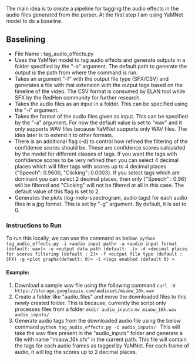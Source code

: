 The main idea is to create a pipeline for tagging the audio effects in the audio files generated from the parser. 
At the first step I am using YaMNet model to do a baseline.

## Baselining
  - File Name : tag_audio_effects.py 
  - Uses the YaMNet model to tag audio effects and generate outputs in a folder specified by the "-o" argument. 
The default path to generate the output is the path from where the command is run.
  - Takes an argument "-f" with the output file type (SFX/CSV) and generates a file with that extension 
with the output tags based on the timeline of the video. The CSV format is consumed by ELAN tool while SFX by the 
RedHen community for further research. 
  - Takes the audio files as an input in a folder. This can be specified using the "-i" argument.
  - Takes the format of the audio files given as input. This can be specified by the "-a" argument. 
For now the default value is set to "wav" and it only supports WAV files because YaMNet supports only WAV files. 
The idea later is to extend it to other formats.
  - There is an additional flag (-d) to control how refined the filtering of the confidence scores should be. These are confidence scores 
calculated by the model for different classes of tags. If you want the tags with confidence scores to be very refined then you can select 4 
decimal places which will filter tags with scores up to 4 decimal places {"Speech": 0.9600, 
"Clicking": 0.0003}. If you select tags which are dominant you can select 2 decimal places, then only {"Speech" : 0.96} will be 
filtered and "Clicking" will not be filtered at all in this case. The default value of this flag is set to 2.
  - Generates the plots (log-melo-spectrogram, audio tags) for each audio files in a jpg format. This is set by "-g" argument.
By default, it is set to 0.
  

  ### Instructions to Run 
  To run this locally, we can use the command as below.
  ```python tag_audio_effects.py -i <audio input path> -a <audio input format (default: wav)> -o <output data path (default: .)> -d <decimal places for scores filtering (default : 2)> -f <output file type (default : SFX) -g <plot graphs(default: 0)> -l <logs enabled (default 0) >```

  #### Example: 
  1. Download a sample wav file using the following command
    ```curl -O https://storage.googleapis.com/audioset/miaow_16k.wav```
  2. Create a folder like "audio_files" and move the downloaded files to this newly created folder. This is because, 
currently the script only processes files from a folder
    ```mkdir audio_inputs```
    ```mv miaow_16k.wav audio_inputs/```
  3. Generate audio tags from the downloaded audio file using the below command 
    ```python tag_audio_effects.py -i audio_inputs/ ```
This will take the wav files present in the "audio_inputs" folder and generate a file with name "miaow_16k.sfx" in the current path.
This file will contain the tags for each audio frames as tagged by YaMNet. For each frame of audio, it will log the scores up to 2 decimal places.